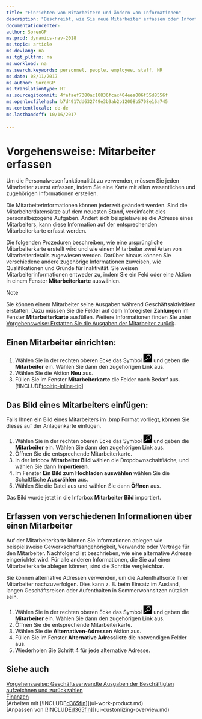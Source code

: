 ```yaml
---
title: "Einrichten von Mitarbeitern und ändern von Informationen"
description: "Beschreibt, wie Sie neue Mitarbeiter erfassen oder Informationen für vorhandene Mitarbeiter bearbeiten."
documentationcenter: 
author: SorenGP
ms.prod: dynamics-nav-2018
ms.topic: article
ms.devlang: na
ms.tgt_pltfrm: na
ms.workload: na
ms.search.keywords: personnel, people, employee, staff, HR
ms.date: 08/11/2017
ms.author: SorenGP
ms.translationtype: HT
ms.sourcegitcommit: 4fefaef7380ac10836fcac404eea006f55d8556f
ms.openlocfilehash: b7d4917dd632749e3b9ab2b12008b5708e16a745
ms.contentlocale: de-de
ms.lasthandoff: 10/16/2017

---
```

# <a name="how-to-register-employees"></a>Vorgehensweise: Mitarbeiter erfassen
Um die Personalwesenfunktionalität zu verwenden, müssen Sie jeden Mitarbeiter zuerst erfassen, indem Sie eine Karte mit allen wesentlichen und zugehörigen Informationen erstellen.

Die Mitarbeiterinformationen können jederzeit geändert werden. Sind die Mitarbeiterdatensätze auf dem neuesten Stand, vereinfacht dies personalbezogene Aufgaben. Ändert sich beispielsweise die Adresse eines Mitarbeiters, kann diese Information auf der entsprechenden Mitarbeiterkarte erfasst werden.

Die folgenden Prozeduren beschreiben, wie eine ursprüngliche Mitarbeiterkarte erstellt wird und wie einem Mitarbeiter zwei Arten von Mitarbeiterdetails zugewiesen werden. Darüber hinaus können Sie verschiedene andere zugehörige Informationen zuweisen, wie Qualifikationen und Gründe für Inaktivität. Sie weisen Mitarbeiterinformationen entweder zu, indem Sie ein Feld oder eine Aktion in einem Fenster **Mitarbeiterkarte** auswählen.

> [!NOTE]  
> Sie können einem Mitarbeiter seine Ausgaben während Geschäftsaktivitäten erstatten. Dazu müssen Sie die Felder auf dem Inforegister **Zahlungen** im Fenster **Mitarbeiterkarte** ausfüllen. Weitere Informationen finden Sie unter [Vorgehensweise: Erstatten Sie die Ausgaben der Mitarbeiter zurück](finance-how-record-reimburse-employee-expenses.md).

## <a name="to-set-up-an-employee"></a>Einen Mitarbeiter einrichten:
1. Wählen Sie in der rechten oberen Ecke das Symbol ![Nach Seite oder Bericht suchen](media/ui-search/search_small.png "Nach Seite oder Bericht suchen") und geben die **Mitarbeiter** ein. Wählen Sie dann den zugehörigen Link aus.
2. Wählen Sie die Aktion **Neu** aus.
3. Füllen Sie im Fenster **Mitarbeiterkarte** die Felder nach Bedarf aus. [!INCLUDE[tooltip-inline-tip](includes/tooltip-inline-tip_md.md)]

## <a name="to-insert-a-picture-of-an-employee"></a>Das Bild eines Mitarbeiters einfügen:
Falls Ihnen ein Bild eines Mitarbeiters im .bmp Format vorliegt, können Sie dieses auf der Anlagenkarte einfügen.

1. Wählen Sie in der rechten oberen Ecke das Symbol ![Nach Seite oder Bericht suchen](media/ui-search/search_small.png "Nach Seite oder Bericht suchen") und geben die **Mitarbeiter** ein. Wählen Sie dann den zugehörigen Link aus.
2. Öffnen Sie die entsprechende Mitarbeiterkarte.
3. In der Infobox **Mitarbeiter Bild** wählen die Dropdownschaltfläche, und wählen Sie dann **Importieren**.
4. Im Fenster **Ein Bild zum Hochladen auswählen** wählen Sie die Schaltfläche **Auswählen** aus.
5. Wählen Sie die Datei aus und wählen Sie dann **Öffnen** aus.

Das Bild wurde jetzt in die Inforbox **Mitarbeiter Bild** importiert.

## <a name="to-register-various-information-about-an-employee"></a>Erfassen von verschiedenen Informationen über einen Mitarbeiter
Auf der Mitarbeiterkarte können Sie Informationen ablegen wie beispielsweise Gewerkschaftsangehörigkeit, Verwandte oder Verträge für den Mitarbeiter. Nachfolgend ist beschrieben, wie eine alternative Adresse eingerichtet wird. Für alle anderen Informationen, die Sie auf einer Mitarbeiterkarte ablegen können, sind die Schritte vergleichbar.

Sie können alternative Adressen verwenden, um die Aufenthaltsorte Ihrer Mitarbeiter nachzuverfolgen. Dies kann z. B. beim Einsatz im Ausland, langen Geschäftsreisen oder Aufenthalten in Sommerwohnsitzen nützlich sein.

1. Wählen Sie in der rechten oberen Ecke das Symbol ![Nach Seite oder Bericht suchen](media/ui-search/search_small.png "Nach Seite oder Bericht suchen") und geben die **Mitarbeiter** ein. Wählen Sie dann den zugehörigen Link aus.
2. Öffnen Sie die entsprechende Mitarbeiterkarte.
3. Wählen Sie die **Alternativen-Adressen** Aktion aus.
4. Füllen Sie im Fenster **Alternative Adressliste** die notwendigen Felder aus.
5. Wiederholen Sie Schritt 4 für jede alternative Adresse.

## <a name="see-also"></a>Siehe auch
[Vorgehensweise: Geschäftsverwandte Ausgaben der Beschäftigten aufzeichnen und zurückzahlen](finance-how-record-reimburse-employee-expenses.md)  
[Finanzen](finance.md)  
[Arbeiten mit [!INCLUDE[d365fin](includes/d365fin_md.md)]](ui-work-product.md)  
[Anpassen von [!INCLUDE[d365fin](includes/d365fin_md.md)]](ui-customizing-overview.md)

